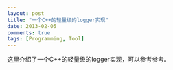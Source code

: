 ```yaml
---
layout: post
title: "一个C++的轻量级的logger实现"
date: 2013-02-05
comments: true
tags: [Programming, Tool]
---
```

<p><a href="http://www.drdobbs.com/cpp/a-lightweight-logger-for-c/240147505?pgno=1">这里</a>介绍了一个C++的轻量级的logger实现，可以参考参考。</p>